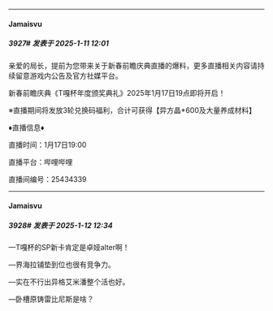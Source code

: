 ﻿
*****

####  Jamaisvu  
##### 3927#       发表于 2025-1-11 12:01

亲爱的局长，提前为您带来关于新春前瞻庆典直播的爆料，更多直播相关内容请持续留意游戏内公告及官方社媒平台。

新春前瞻庆典《T嘎杯年度颁奖典礼》2025年1月17日19点即将开启！

※直播期间将发放3轮兑换码福利，合计可获得【异方晶*600及大量养成材料】

♦直播信息♦ 

直播时间：1月17日19:00

直播平台：哔哩哔哩

直播间编号：25434339


*****

####  Jamaisvu  
##### 3928#       发表于 2025-1-12 12:34

—T嘎杯的SP新卡肯定是卓娅alter啊！

—界海拉铺垫到位也很有竞争力。

—实在不行出异格艾米潘整个活也好。

—卧槽原铸雷比尼斯是啥？

